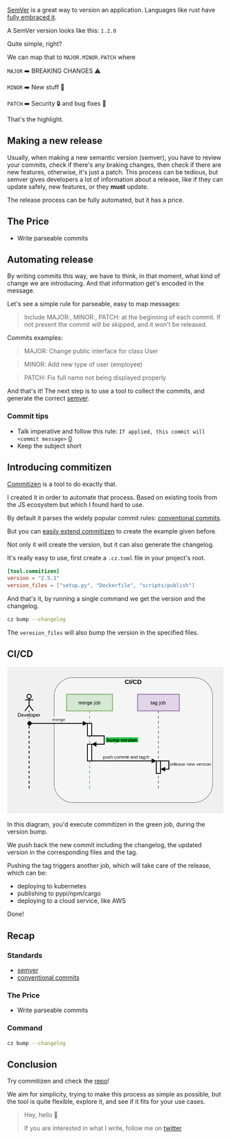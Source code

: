 <!--
.. title: Automating semver releases with commitizen
.. slug: automating-semver-releases-with-commitizen
.. date: 2020-07-15 15:27:20 UTC
.. tags: python, ci
.. category: devops
.. link:
.. description: How to make a deployment almost hassle free
.. type: text
-->

[SemVer][semver] is a great way to version an application.
Languages like rust have [fully embraced it][rust_semver].

A SemVer version looks like this: `1.2.0`

Quite simple, right?

We can map that to `MAJOR.MINOR.PATCH` where

`MAJOR` ➡️ BREAKING CHANGES ⚠️

`MINOR` ➡️ New stuff 🎉

`PATCH` ➡️ Security 🔒 and bug fixes 🐛

That's the highlight.

## Making a new release

Usually, when making a new semantic version (semver), you have to review your
commits, check if there's any braking changes, then check if there are new features,
otherwise, it's just a patch. This process can be tedious, but semver gives
developers a lot of information about a release, like if they can update safely,
new features, or they **must** update.

The release process can be fully automated, but it has a price.

## The Price

- Write parseable commits

## Automating release

By writing commits this way, we have to think, in that moment, what kind of change
we are introducing. And that information get's encoded in the message.

Let's see a simple rule for parseable, easy to map messages:

> Include MAJOR:, MINOR:, PATCH: at the beginning of each commit. If not present
> the commit will be skipped, and it won't be released.

Commits examples:

> MAJOR: Change public interface for class User


> MINOR: Add new type of user (employee)


> PATCH: Fix full name not being displayed properly

And that's it! The next step is to use a tool to collect the commits, and generate
the correct [semver][semver].

### Commit tips

- Talk imperative and follow this rule: `If applied, this commit will <commit message>` [0][commit-guide]
- Keep the subject short

## Introducing commitizen

[Commitizen][cz] is a tool to do exactly that.

I created it in order to automate that process. Based on existing tools from
the JS ecosystem but which I found hard to use.

By default it parses the widely popular commit rules: [conventional commits][cm].

But you can [easily extend commitizen][cz_extend] to create the example given before.

Not only it will create the version, but it can also generate the changelog.

It's really easy to use, first create a `.cz.toml` file in your project's root.

```toml
[tool.commitizen]
version = "2.5.1"
version_files = ["setup.py", "Dockerfile", "scripts/publish"]
```

And that's it, by running a single command we get the version and the changelog.

```bash
cz bump --changelog
```

The `veresion_files` will also bump the version in the specified files.

## CI/CD

![diagram of semantic release](/images/automating-deployment-with-commitizen/semantic_release.png)

In this diagram, you'd execute commitizen in the green job, during the version bump.

We push back the new commit including the changelog, the updated version in the
corresponding files and the tag.

Pushing the tag triggers another job, which will take care of the release, which can be:

- deploying to kubernetes
- publishing to pypi/npm/cargo
- deploying to a cloud service, like AWS

Done!

## Recap

### Standards

- [semver][semver]
- [conventional commits][cm]

### The Price

- Write parseable commits

### Command

```bash
cz bump --changelog
```

## Conclusion

Try commitizen and check the [repo][cz]!

We aim for simplicity, trying to make this process as simple as possible, but
the tool is quite flexible, explore it, and see if it fits for your use cases.

> Hey, hello 👋
>
> If you are interested in what I write, follow me on [twitter][santiwilly]
>

[santiwilly]: https://twitter.com/santiwilly

[cz]: https://github.com/commitizen-tools/commitizen
[semver]: https://semver.org/
[cm]: https://www.conventionalcommits.org/en/v1.0.0/
[rust_semver]: https://doc.rust-lang.org/cargo/reference/specifying-dependencies.html#specifying-dependencies-from-cratesio
[cz_extend]: https://commitizen-tools.github.io/commitizen/customization/#2-customize-through-customizing-a-class
[commit-guide]: https://chris.beams.io/posts/git-commit/
